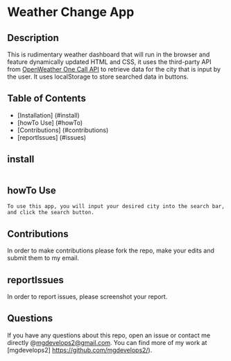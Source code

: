 # Weather Change App

## Description

This is rudimentary weather dashboard that will run in the browser and feature dynamically updated HTML and CSS, it uses the third-party API from [OpenWeather One Call API](https://openweathermap.org/api/one-call-api) to retrieve data for the city that is input by the user. It uses localStorage to store searched data in buttons.

## Table of Contents

- [Installation] (#install)
- [howTo Use] (#howTo)
- [Contributions] (#contributions)
- [reportIssues] (#issues)

## install

```

```

## howTo Use

```
To use this app, you will input your desired city into the search bar, and click the search button.
```

## Contributions

In order to make contributions please fork the repo, make your edits and submit them to my email.

## reportIssues

In order to report issues, please screenshot your report.

## Questions

If you have any questions about this repo, open an issue or contact me directly @mgdevelops2@gmail.com. You can find more of my work at [mgdevelops2] https://github.com/mgdevelops2/).
